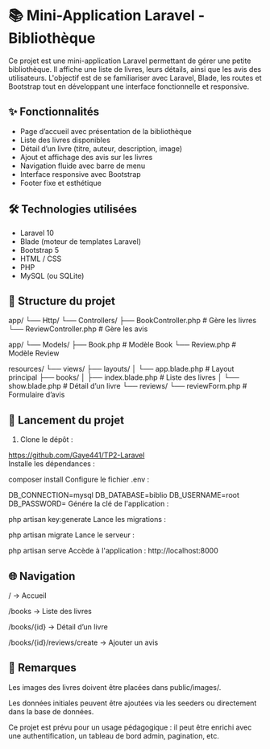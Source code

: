 # 📚 Mini-Application Laravel - Bibliothèque

Ce projet est une mini-application Laravel permettant de gérer une petite bibliothèque. Il affiche une liste de livres, leurs détails, ainsi que les avis des utilisateurs. L'objectif est de se familiariser avec Laravel, Blade, les routes et Bootstrap tout en développant une interface fonctionnelle et responsive.

## ✨ Fonctionnalités

- Page d’accueil avec présentation de la bibliothèque
- Liste des livres disponibles
- Détail d’un livre (titre, auteur, description, image)
- Ajout et affichage des avis sur les livres
- Navigation fluide avec barre de menu
- Interface responsive avec Bootstrap
- Footer fixe et esthétique

## 🛠️ Technologies utilisées

- Laravel 10
- Blade (moteur de templates Laravel)
- Bootstrap 5
- HTML / CSS
- PHP
- MySQL (ou SQLite)

## 📁 Structure du projet

app/
└── Http/
└── Controllers/
├── BookController.php # Gère les livres
└── ReviewController.php # Gère les avis

app/
└── Models/
├── Book.php # Modèle Book
└── Review.php # Modèle Review

resources/
└── views/
├── layouts/
│ └── app.blade.php # Layout principal
├── books/
│ ├── index.blade.php # Liste des livres
│ └── show.blade.php # Détail d’un livre
└── reviews/
└── reviewForm.php # Formulaire d’avis

## 🚀 Lancement du projet

1. Clone le dépôt :

https://github.com/Gaye441/TP2-Laravel  
Installe les dépendances :

composer install
Configure le fichier .env :

DB_CONNECTION=mysql
DB_DATABASE=biblio
DB_USERNAME=root
DB_PASSWORD=
Génére la clé de l'application :

php artisan key:generate
Lance les migrations :

php artisan migrate 
Lance le serveur :

php artisan serve
Accède à l'application :
http://localhost:8000

## 🌐 Navigation
/ → Accueil

/books → Liste des livres

/books/{id} → Détail d’un livre

/books/{id}/reviews/create → Ajouter un avis

## 📝 Remarques
Les images des livres doivent être placées dans public/images/.

Les données initiales peuvent être ajoutées via les seeders ou directement dans la base de données.

Ce projet est prévu pour un usage pédagogique : il peut être enrichi avec une authentification, un tableau de bord admin, pagination, etc.